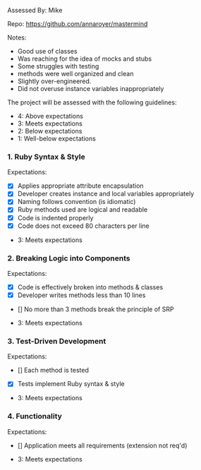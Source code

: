 Assessed By: Mike

Repo: https://github.com/annaroyer/mastermind

Notes:

* Good use of classes
* Was reaching for the idea of mocks and stubs
* Some struggles with testing
* methods were well organized and clean
* Slightly over-engineered.
* Did not overuse instance variables inappropriately


The project will be assessed with the following guidelines:

* 4: Above expectations
* 3: Meets expectations
* 2: Below expectations
* 1: Well-below expectations

### 1. Ruby Syntax & Style

Expectations:

- [x] Applies appropriate attribute encapsulation
- [x] Developer creates instance and local variables appropriately
- [x] Naming follows convention (is idiomatic)
- [x] Ruby methods used are logical and readable
- [x] Code is indented properly
- [x] Code does not exceed 80 characters per line

* 3: Meets expectations

### 2. Breaking Logic into Components

Expectations:

- [x] Code is effectively broken into methods & classes
- [x] Developer writes methods less than 10 lines
- [] No more than 3 methods break the principle of SRP

* 3: Meets expectations

### 3. Test-Driven Development

Expectations:

- [] Each method is tested
- [x] Tests implement Ruby syntax & style

* 3: Meets expectations

### 4. Functionality

Expectations:

- [] Application meets all requirements (extension not req'd)

* 3: Meets expectations
